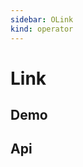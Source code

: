 ```yaml
---
sidebar: OLink
kind: operator
---
```


# Link

## Demo

<!-- @usage LinkUsage -->
<!-- @case LinkIconSize -->
<!-- @case LinkLoading -->
<!-- @case LinkGlobal -->

## Api

<!-- @api OLink -->
